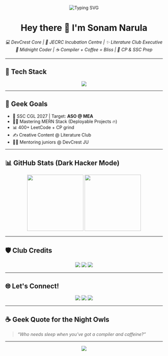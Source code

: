 <!-- Profile README for Sonam Narula -->

<p align="center">
  <img src="https://readme-typing-svg.herokuapp.com?font=Fira+Code&size=22&pause=1000&center=true&vCenter=true&width=800&lines=From+Coding+to+Cabinet+-+I+Do+Both!;SSC+CGL+2025+Aspirant+🎯;MERN+Stack+Dev+%7C+DSA+Mentor+%7C+CP+Lover;Midnight+Coder+%7C+Coffee+is+my+Forever+☕;" alt="Typing SVG" />
</p>

<h1 align="center">Hey there 👋 I'm Sonam Narula</h1>

<p align="center">
  <i>💻 DevCrest Core | 🚀 JECRC Incubation Centre | ✨ Literature Club Executive</i><br>
  <i>🌙 Midnight Coder | ☕ Compiler + Coffee = Bliss | 🧠 CP & SSC Prep</i>
</p>



---

## 🧰 Tech Stack

<p align="center">
  <img src="https://skillicons.dev/icons?i=c,dsa,cpp,java,js,ts,react,nodejs,express,mongodb,html,css,tailwind,python,git,github,vscode,linux,canva,figma" />
</p>

---

## 🧠 Geek Goals

- 🧾 SSC CGL 2027 | Target: **ASO @ MEA**
- 🧑‍💻 Mastering MERN Stack (Deployable Projects 🔥)
- 📊 400+ LeetCode + CP grind
- ✍️ Creative Content @ Literature Club
- 🧑‍🏫 Mentoring juniors @ DevCrest JU

---

## 📊 GitHub Stats (Dark Hacker Mode)

<p align="center">
  <img src="https://github-readme-stats.vercel.app/api?username=sonamnarula&show_icons=true&theme=tokyonight&hide_border=true&border_radius=20" height="180em"/>
  <img src="https://github-readme-stats.vercel.app/api/top-langs/?username=sonamnarula&layout=compact&theme=tokyonight&hide_border=true&border_radius=20" height="180em"/>
</p>

---

## 🛡️ Club Credits

<p align="center">
  <img src="https://img.shields.io/badge/DevCrest-JU-blueviolet?style=for-the-badge&logo=codeforces&logoColor=white"/>
  <img src="https://img.shields.io/badge/JIC-Incubation-yello?style=for-the-badge&logo=google&logoColor=white"/>
  <img src="https://img.shields.io/badge/Literature%20Club-Executive-yellow?style=for-the-badge&logo=bookstack&logoColor=black"/>
</p>

---

## 🌐 Let's Connect!

<p align="center">
  <a href="https://www.linkedin.com/in/sonam-narula-402a60285/"><img src="https://img.shields.io/badge/-LinkedIn-%230077B5?style=for-the-badge&logo=linkedin&logoColor=white"/></a>
  <a href="https://codolio.com/profile/0PG2lf5S"><img src="https://img.shields.io/badge/-Portfolio-purple?style=for-the-badge&logo=internet-explorer&logoColor=white" /></a>
  <a href="mailto:sonamnarula2108@gmail.com"><img src="https://img.shields.io/badge/Gmail-D14836?style=for-the-badge&logo=gmail&logoColor=white"/></a>
</p>

---

## ☕ Geek Quote for the Night Owls

> _“Who needs sleep when you’ve got a compiler and caffeine?”_



---

<p align="center">
  <img src="https://quotes-github-readme.vercel.app/api?type=horizontal&theme=dark" />
</p>

